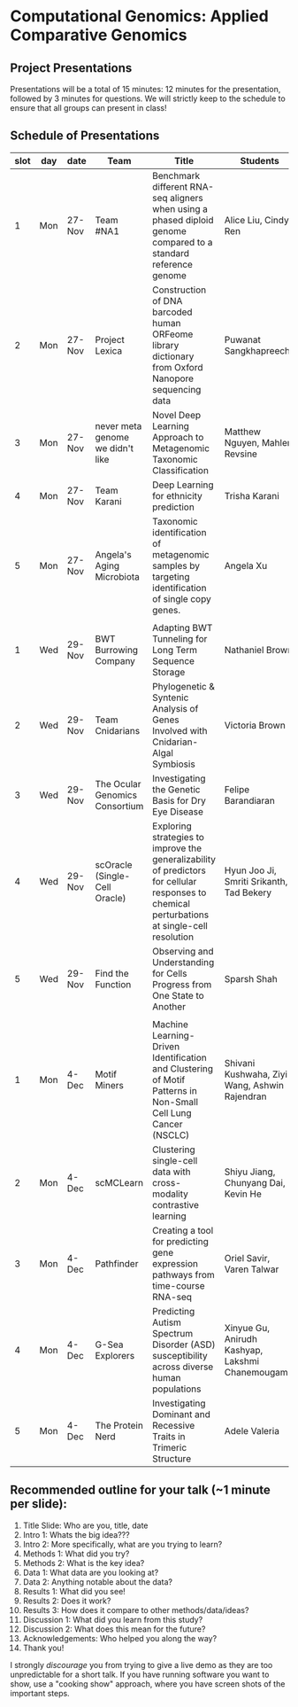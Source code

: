 # Computational Genomics: Applied Comparative Genomics
## Project Presentations

Presentations will be a total of 15 minutes: 12 minutes for the presentation, followed by 3 minutes for questions. We will strictly keep to the schedule to ensure that all groups can present in class! 

## Schedule of Presentations


| slot | day | date   | Team                               | Title                                                                                                                                         | Students                                        |
| ---- | --- | ------ | ---------------------------------- | --------------------------------------------------------------------------------------------------------------------------------------------- | ----------------------------------------------- |
| 1    | Mon | 27-Nov | Team #NA1                          | Benchmark different RNA-seq aligners when using a phased diploid genome compared to a standard reference genome                               | Alice Liu, Cindy Ren                            |
| 2    | Mon | 27-Nov | Project Lexica                   | Construction of DNA barcoded human ORFeome library dictionary from Oxford Nanopore sequencing data                                            | Puwanat Sangkhapreecha                          |
| 3    | Mon | 27-Nov | never meta genome we didn't like | Novel Deep Learning Approach to Metagenomic Taxonomic Classification                                                                          | Matthew Nguyen, Mahler Revsine                  |
| 4    | Mon | 27-Nov | Team Karani                        | Deep Learning for ethnicity prediction                                                                                                        | Trisha Karani                                   |
| 5    | Mon | 27-Nov | Angela's Aging Microbiota        | Taxonomic identification of metagenomic samples by targeting identification of single copy genes.                                             | Angela Xu                                       |
| | | | | | |
| 1    | Wed | 29-Nov | BWT Burrowing Company              | Adapting BWT Tunneling for Long Term Sequence Storage                                                                                         | Nathaniel Brown                                 |
| 2    | Wed | 29-Nov | Team Cnidarians                    | Phylogenetic & Syntenic Analysis of Genes Involved with Cnidarian-Algal Symbiosis                                                             | Victoria Brown                                  |
| 3    | Wed | 29-Nov | The Ocular Genomics Consortium     | Investigating the Genetic Basis for Dry Eye Disease                                                                                           | Felipe Barandiaran                              |
| 4    | Wed | 29-Nov | scOracle (Single-Cell Oracle)      | Exploring strategies to improve the generalizability of predictors for cellular responses to chemical perturbations at single-cell resolution | Hyun Joo Ji, Smriti Srikanth, Tad Bekery        |
| 5    | Wed | 29-Nov | Find the Function                  | Observing and Understanding for Cells Progress from One State to Another                                                                      | Sparsh Shah                                     |
| | | | | | |
| 1    | Mon | 4-Dec  | Motif Miners                       | Machine Learning-Driven Identification and Clustering of Motif Patterns in Non-Small Cell Lung Cancer (NSCLC)                                 | Shivani Kushwaha, Ziyi Wang, Ashwin Rajendran   |
| 2    | Mon | 4-Dec  | scMCLearn                          | Clustering single-cell data with cross-modality contrastive learning                                                                          | Shiyu Jiang, Chunyang Dai, Kevin He             |
| 3    | Mon | 4-Dec  | Pathfinder                         | Creating a tool for predicting gene expression pathways from time-course RNA-seq                                                              | Oriel Savir, Varen Talwar                       |
| 4    | Mon | 4-Dec  | G-Sea Explorers                    | Predicting Autism Spectrum Disorder (ASD) susceptibility across diverse human populations                                                     | Xinyue Gu, Anirudh Kashyap, Lakshmi Chanemougam |
| 5    | Mon | 4-Dec  | The Protein Nerd                   | Investigating Dominant and Recessive Traits in Trimeric Structure                                                                             | Adele Valeria                                   |

## Recommended outline for your talk (~1 minute per slide):

1. Title Slide: Who are you, title, date
2. Intro 1: Whats the big idea???
3. Intro 2: More specifically, what are you trying to learn?
4. Methods 1: What did you try?
5. Methods 2: What is the key idea?
6. Data 1: What data are you looking at?
7. Data 2: Anything notable about the data?
8. Results 1: What did you see!
9. Results 2: Does it work?
10. Results 3: How does it compare to other methods/data/ideas?
11. Discussion 1: What did you learn from this study?
12. Discussion 2: What does this mean for the future?
13. Acknowledgements: Who helped you along the way?
14. Thank you!

I strongly *discourage* you from trying to give a live demo as they are too unpredictable for a short talk. If you have running software you want to show, use a "cooking show" approach, where you have screen shots of the important steps.    
